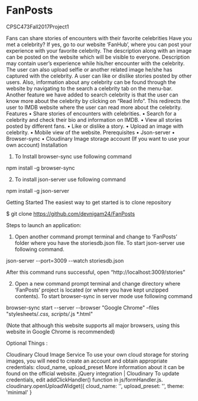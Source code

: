 # FanPosts
CPSC473Fall2017Project1

Fans can share stories of encounters with their favorite celebrities
Have you met a celebrity? If yes, go to our website ‘FanHub’, where you can post your experience with your favorite celebrity. The description along with an image can be posted on the website which will be visible to everyone. Description may contain user’s experience while his/her encounter with the celebrity. The user can also upload selfie or another related image he/she has captured with the celebrity. A user can like or dislike stories posted by other users. Also, information about any celebrity can be found through the website by navigating to the search a celebrity tab on the menu-bar. Another feature we have added to search celebrity is that the user can know more about the celebrity by clicking on “Read Info”. This redirects the user to IMDB website where the user can read more about the celebrity.
Features
•	Share stories of encounters with celebrities.
•	Search for a celebrity and check their bio and information on IMDB.
•	View all stories posted by different fans.
•	Like or dislike a story. 
•	Upload an image with celebrity.
•	Mobile view of the website.
Prerequisites
•	Json-server
•	Browser-sync
•	Cloudinary Image storage account (If you want to use your own account)
Installation 

1.	To Install browser-sync use following command 

npm install -g browser-sync

2.	To install json-server use following command

npm install -g json-server

Getting Started
The easiest way to get started is to clone repository

$ git clone https://github.com/devnigam24/FanPosts

Steps to launch an application:
1.	Open another command prompt terminal and change to ‘FanPosts’ folder where you have the storiesdb.json file. 
To start json-server use following command.

json-server --port=3009 --watch storiesdb.json

After this command runs successful, open “http://localhost:3009/stories”

2.	Open a new command prompt terminal and change directory where ‘FanPosts’ project is located (or where you have kept unzipped contents).
To start browser-sync in server mode use following command 

browser-sync start --server --browser "Google Chrome" –files "stylesheets/*.css, scripts/*.js *.html"

(Note that although this website supports all major browsers, using this website in Google Chrome is recommended)

Optional Things : 

Cloudinary Cloud Image Service 
To use your own cloud storage for storing images, you will need to create an account and obtain appropriate credentials: cloud_name, upload_preset 
More information about it can be found on the official website.
jQuery integration | Cloudinary
To update credentials, edit addClickHandler() function in js/formHandler.js. 
cloudinary.openUploadWidget({
                cloud_name: '<Cloud name which can be found on Dashboard of Cloudinary>',
                upload_preset: '<Generated Preset>',
                theme: 'minimal'
            }



